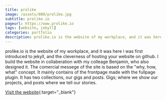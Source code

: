 ```yaml
---
title: prolike
image: /assets/800/prolike.jpg
subtitle: prolike.io
pageurl: https://www.prolike.io
tags: [website, jekyll]
categories: portfolio
description: prolike.io is the website of my workplace, and it was here i was first introduced to jekyll, and the cleverness of hosting your website on github.
---
```


prolike.io is the website of my workplace, and it was here i was first introduced to jekyll, and the cleverness of hosting your website on github. I build the website in collaberation with my colleage Benjamin, who also designed it. The comercial messege of the site is based on the "why, how, what" concept. It mainly contains of the frontpage made with the fullpage plugin. It has two collections, our gigs and posts. Gigs; where we show our projects, and posts where we tell our stories.

[Visit the website](https://www.prolike.io){:target="_blank"}
